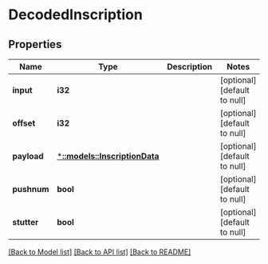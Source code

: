 # DecodedInscription

## Properties
Name | Type | Description | Notes
------------ | ------------- | ------------- | -------------
**input** | **i32** |  | [optional] [default to null]
**offset** | **i32** |  | [optional] [default to null]
**payload** | [***::models::InscriptionData**](InscriptionData.md) |  | [optional] [default to null]
**pushnum** | **bool** |  | [optional] [default to null]
**stutter** | **bool** |  | [optional] [default to null]

[[Back to Model list]](../README.md#documentation-for-models) [[Back to API list]](../README.md#documentation-for-api-endpoints) [[Back to README]](../README.md)


